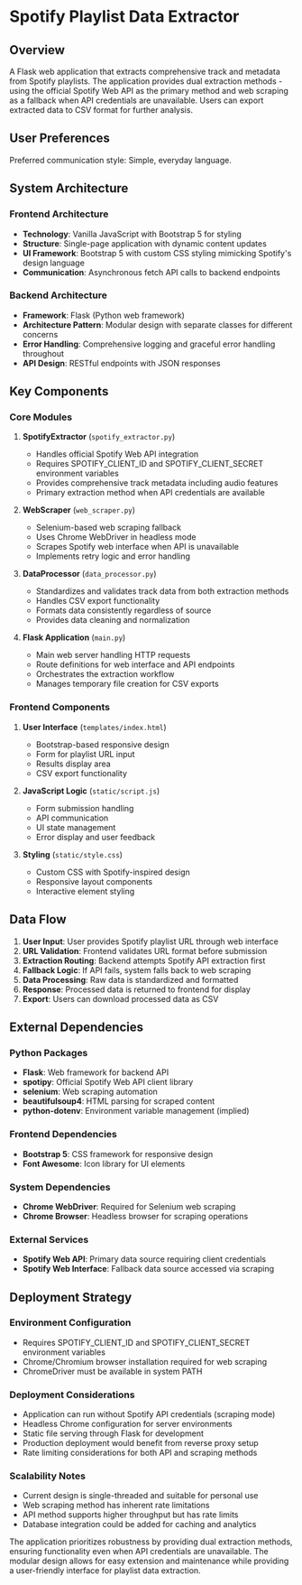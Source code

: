 # Spotify Playlist Data Extractor

## Overview

A Flask web application that extracts comprehensive track and metadata from Spotify playlists. The application provides dual extraction methods - using the official Spotify Web API as the primary method and web scraping as a fallback when API credentials are unavailable. Users can export extracted data to CSV format for further analysis.

## User Preferences

Preferred communication style: Simple, everyday language.

## System Architecture

### Frontend Architecture
- **Technology**: Vanilla JavaScript with Bootstrap 5 for styling
- **Structure**: Single-page application with dynamic content updates
- **UI Framework**: Bootstrap 5 with custom CSS styling mimicking Spotify's design language
- **Communication**: Asynchronous fetch API calls to backend endpoints

### Backend Architecture
- **Framework**: Flask (Python web framework)
- **Architecture Pattern**: Modular design with separate classes for different concerns
- **Error Handling**: Comprehensive logging and graceful error handling throughout
- **API Design**: RESTful endpoints with JSON responses

## Key Components

### Core Modules

1. **SpotifyExtractor** (`spotify_extractor.py`)
   - Handles official Spotify Web API integration
   - Requires SPOTIFY_CLIENT_ID and SPOTIFY_CLIENT_SECRET environment variables
   - Provides comprehensive track metadata including audio features
   - Primary extraction method when API credentials are available

2. **WebScraper** (`web_scraper.py`)
   - Selenium-based web scraping fallback
   - Uses Chrome WebDriver in headless mode
   - Scrapes Spotify web interface when API is unavailable
   - Implements retry logic and error handling

3. **DataProcessor** (`data_processor.py`)
   - Standardizes and validates track data from both extraction methods
   - Handles CSV export functionality
   - Formats data consistently regardless of source
   - Provides data cleaning and normalization

4. **Flask Application** (`main.py`)
   - Main web server handling HTTP requests
   - Route definitions for web interface and API endpoints
   - Orchestrates the extraction workflow
   - Manages temporary file creation for CSV exports

### Frontend Components

1. **User Interface** (`templates/index.html`)
   - Bootstrap-based responsive design
   - Form for playlist URL input
   - Results display area
   - CSV export functionality

2. **JavaScript Logic** (`static/script.js`)
   - Form submission handling
   - API communication
   - UI state management
   - Error display and user feedback

3. **Styling** (`static/style.css`)
   - Custom CSS with Spotify-inspired design
   - Responsive layout components
   - Interactive element styling

## Data Flow

1. **User Input**: User provides Spotify playlist URL through web interface
2. **URL Validation**: Frontend validates URL format before submission
3. **Extraction Routing**: Backend attempts Spotify API extraction first
4. **Fallback Logic**: If API fails, system falls back to web scraping
5. **Data Processing**: Raw data is standardized and formatted
6. **Response**: Processed data is returned to frontend for display
7. **Export**: Users can download processed data as CSV

## External Dependencies

### Python Packages
- **Flask**: Web framework for backend API
- **spotipy**: Official Spotify Web API client library
- **selenium**: Web scraping automation
- **beautifulsoup4**: HTML parsing for scraped content
- **python-dotenv**: Environment variable management (implied)

### Frontend Dependencies
- **Bootstrap 5**: CSS framework for responsive design
- **Font Awesome**: Icon library for UI elements

### System Dependencies
- **Chrome WebDriver**: Required for Selenium web scraping
- **Chrome Browser**: Headless browser for scraping operations

### External Services
- **Spotify Web API**: Primary data source requiring client credentials
- **Spotify Web Interface**: Fallback data source accessed via scraping

## Deployment Strategy

### Environment Configuration
- Requires SPOTIFY_CLIENT_ID and SPOTIFY_CLIENT_SECRET environment variables
- Chrome/Chromium browser installation required for web scraping
- ChromeDriver must be available in system PATH

### Deployment Considerations
- Application can run without Spotify API credentials (scraping mode)
- Headless Chrome configuration for server environments
- Static file serving through Flask for development
- Production deployment would benefit from reverse proxy setup
- Rate limiting considerations for both API and scraping methods

### Scalability Notes
- Current design is single-threaded and suitable for personal use
- Web scraping method has inherent rate limitations
- API method supports higher throughput but has rate limits
- Database integration could be added for caching and analytics

The application prioritizes robustness by providing dual extraction methods, ensuring functionality even when API credentials are unavailable. The modular design allows for easy extension and maintenance while providing a user-friendly interface for playlist data extraction.